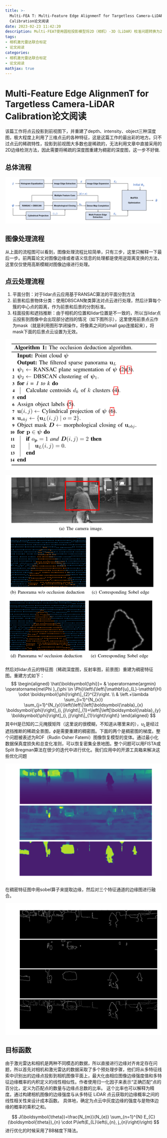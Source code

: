 ```yaml
---
title: >-
  Multi-FEA T: Multi-Feature Edge AlignmenT for Targetless Camera-LiDAR
  Calibration论文阅读
date: 2023-02-23 11:42:20
description: Multi-FEAT使用圆柱投影模型将2D（相机）-3D（LiDAR）校准问题转换为2D-2D校准问题，并利用各种LiDAR特征信息来补充稀疏的LiDAR点云边界。
tags:
- 相机激光雷达联合标定
- 论文阅读
categories:
- 相机激光雷达联合标定
- 论文阅读
mathjax: true
---
```


# Multi-Feature Edge AlignmenT for Targetless Camera-LiDAR Calibration论文阅读

该篇工作将点云投影到前视图下，并重建了depth、intensity、object三种深度图，极大程度上利用了三维点云的各种特征，这是这篇工作的最出彩的地方。只不过点云的稀疏特性，投影到前视图大多数也是稀疏的，无法利用文章中直接采用的2D边缘检测方法，因此需要将稀疏的深度图重建为稠密的深度图，这一步不好做.

## 总体流程

![image-20230223133648519](Multi-FEA-T-Multi-Feature-Edge-AlignmenT-for-Targetless-Camera-LiDAR-Calibration论文阅读/image-20230223133648519.png)



## 图像处理流程

从上面的流程图可以看到，图像处理流程比较简单，只有三步，这里只解释一下最后一步。前两篇论文对图像边缘或者语义信息的处理都是使用逆距离变换的方法，这里仅仅使用高斯模糊对图像边缘进行处理。

## 点云处理流程

1. 平面分割：对于lidar点云应用基于RANSAC算法的平面分割方法
2. 前景和后景物体分类：使用DBSCAN聚类算法对点云进行处理，然后计算每个簇的中心点的距离，作为前景和后景的分割标准。
3. 柱面投影和遮挡推断：由于相机的位置和lidar位置是不一致的，所以当lidar点云投影到图像中会出现部分遮挡的情况（如下图所示），这里使用前景点云作为mask（就是利用图形学闭操作，将像素之间的small gap连接起来），将mask下面的后景点云设置为无效。

![image-20230301124227688](Multi-FEA-T-Multi-Feature-Edge-AlignmenT-for-Targetless-Camera-LiDAR-Calibration论文阅读/image-20230301124227688.png)

![image-20230301125235522](Multi-FEA-T-Multi-Feature-Edge-AlignmenT-for-Targetless-Camera-LiDAR-Calibration论文阅读/image-20230301125235522.png)

然后对lidar点云的特征图（稀疏深度图，反射率图，前景图）重建为稠密特征图。重建方式如下：
$$
\begin{aligned}
\hat{\boldsymbol{\phi}}= & \operatorname{argmin} \operatorname{me\Phi }_{\phi \in \Phi}\left\{\left\|\mathbf{u}_{L}-\mathbf{H} \odot \boldsymbol{\phi}\right\|_{2}^{2}\right. \\
& \left.+\lambda \sum_{i=1}^{N_{x}} \sum_{j=1}^{N_{y}}\left(\left\|\left[\boldsymbol{\nabla}_{x} \boldsymbol{\phi}\right]_{i, j}\right\|_{1}+\left\|\left[\boldsymbol{\nabla}_{y} \boldsymbol{\phi}\right]_{i, j}\right\|_{1}\right)\right\}
\end{aligned}
$$
其中$H$是已知的二元掩膜矩阵（这里说的很模糊，不知道从哪里来的），${u}_{L}$是经过遮挡推断的稀疏全景图，$\phi$是需要重建的稠密图。下面的两个是稠密图的梯度。整个问题被表述为ROF（Rudin Osher Fatemi）图像恢复模型的变体。通过最小化数据保真度损失和总变化准则，可以恢复密集全景地图。整个问题可以用FISTA或Split Bregman算法在很少的迭代中进行优化。我们应用中的开源工具箱来解决这些优化问题

![image-20230301125210100](Multi-FEA-T-Multi-Feature-Edge-AlignmenT-for-Targetless-Camera-LiDAR-Calibration论文阅读/image-20230301125210100.png)

在稠密特征图中用sobel算子来提取边缘，然后对三个特征通道的边缘图进行融合。

![image-20230301125218334](Multi-FEA-T-Multi-Feature-Edge-AlignmenT-for-Targetless-Camera-LiDAR-Calibration论文阅读/image-20230301125218334.png)

## 目标函数

由于激光雷达和相机是两种不同模态的数据，所以直接进行边缘对齐肯定存在问题，所以首先对相机和激光雷达的数据采取了多个预处理步骤，他们将从多特征线索中识别出的边缘点投影到相机图像平面上，最大化由相应图像边缘强度值和多特征边缘概率的内积定义的线性相似性。作者使用归一化因子来表示“正确匹配”点的百分比，定义为匹配点的数量与边缘点总数的比率。 这个比率也可以解释为精度。通过构建相机图像的边缘强度与从多特征 LiDAR 点云获取的边缘概率之间的线性相关性来设计成本函数。 具体地，确定为点云中灰度边缘的强度与是物体边缘的概率的乘积之和。

$$
J(\boldsymbol{\theta})=\frac{N_{m}}{N_{e}} \sum_{n=1}^{N} E_{C}(\boldsymbol{\theta})_{n} \cdot P\left(E_{L}\left(i_{n}, j_{n}\right)\right)
$$
进行优化的时候采用了BB梯度下降法。

